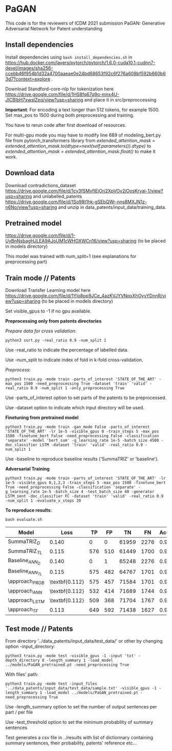 # PaGAN
This code is for the reviewers of ICDM 2021 submission PaGAN: Generative Adversarial Network for Patent understanding

## Install dependencies
Install dependencies using ```bash install_dependencies.sh``` in https://hub.docker.com/layers/pytorch/pytorch/1.6.0-cuda10.1-cudnn7-devel/images/sha256-ccebb46f954b1d32a4700aaeae0e24bd68653f92c6f276a608bf592b660b63d7?context=explore .

Download Standford-core-nlp for tokenization here https://drive.google.com/file/d/1HS8fq67q9o-mnx4U-JICBIbH7xwsIZeq/view?usp=sharing and place it in src/preproccessing

**Important**: For encoding a text longer than 512 tokens, for example 1500. Set max_pos to 1500 during both preprocessing and training.

You have to rerun code after first download of resources.

For multi-gpu mode you may have to modify line 689 of modeling_bert.py file from pytorch_transformers library from    *extended_attention_mask = extended_attention_mask.to(dtype=next(self.parameters()).dtype)*   to    *extended_attention_mask = extended_attention_mask.float()* to make it work.

## Download data
Download contradictions_dataset https://drive.google.com/file/d/1cy3fSMyfIEjOrj2XpVOv2jOosKryai-1/view?usp=sharing and unlabelled_patents https://drive.google.com/file/d/1So98t1hk-gSEbQWr-nns8MXJN1z-n6No/view?usp=sharing and unzip in data_patents/input_data/training_data.

## Pretrained model 
https://drive.google.com/file/d/1-UyBnNsbagHJLEA9AJoUM1cWHOXWCn16/view?usp=sharing (to be placed in models directory)

This model was trained with num_split=1 (see explanations for preprocessing part)

## Train mode // Patents
Download Transfer Learning model here https://drive.google.com/file/d/1YIo8pp9JCe_4azKVJYVNqxXhOyyYDnnR/view?usp=sharing (to be placed in models directory)

Set visible_gpus to -1 if no gpu available.

**Preprocessing only from patents directories**

*Prepare data for cross validation*:
```
python3 sort.py -real_ratio 0.9 -num_split 1
```
Use -real_ratio to indicate the percentage of labelled data.

Use -num_split to indicate index of fold in k-fold cross-validation.

*Preprocess*:
```
python3 train.py -mode train -parts_of_interest 'STATE_OF_THE_ART' -max_pos 1500 -need_preprocessing True -dataset 'train' 'valid' -real_ratio 0.9 -num_split 1 -only_preprocessing True
```
Use -parts_of_interest option to set parts of the patents to be preprocessed.

Use -dataset option to indicate which input directory will be used.

**Finetuning from pretrained model**
```
python3 train.py -mode train -gan_mode False -parts_of_interest 'STATE_OF_THE_ART' -lr 1e-5 -visible_gpus 0 -train_steps 5 -max_pos 1500 -finetune_bert False -need_preprocessing False -classification 'separate' -model 'bert_sum' -g_learning_rate 1e-5 -batch_size 4500 -doc_classifier LSTM -dataset 'train' 'valid' -real_ratio 0.9 -num_split 1
```
Use -baseline to reproduce baseline results ('SummaTRIZ' or 'baseline').

**Adversarial Training**
```
python3 train.py -mode train -parts_of_interest 'STATE_OF_THE_ART' -lr 1e-5 -visible_gpus 0,1,2,3 -train_steps 5 -max_pos 1500 -finetune_bert True -need_preprocessing False -classification 'separate' -g_learning_rate 1e-5 -batch_size 4 -test_batch_size 40 -generator LSTM_sent -doc_classifier FC -dataset 'train' 'valid' -real_ratio 0.9 -num_split 1 -evaluate_x_steps 20
```

**To reproduce results**:
```
bash evaluate.sh
```

| Model  | Loss  | TP  | FP  | TN  | FN  | Accuracy | Precision  | Recall  | F1 score  | S | S$_m$  |
| ----- | ----- | ----- | ----- | ----- | ----- | ----- | ----- | ----- | ----- | ----- | ----- |
| SummaTRIZ$_{D}$ | 0.140 | 0     | 0     | 61959 | 2276  | 0.96     | 0 | 0 | 0 | 548   | 1158 |
| SummaTRIZ$_{TL}$ | 0.115 | 576   | 510   | 61449 | 1700  | 0.97     | 0.53     | 0.25     | 0.34     | 1119  | 1711 |
| Baseline$_{ANN_D}$ | 0.140 | 0 | 1 | 65248 | 2276 | 0.97 | 0 | 0 | 0 | 535 | 1149   |
| Baseline$_{ANN_{TL}}$ | 0.115 | 575 | 482 | 64767 | 1701 | 0.97 | 0.54 | 0.25 | 0.35 | 1098 | 1710 |
| \approach$_{PROB}$ | \textbf{0.112} | 575 | 457 | 71584 | 1701 | 0.97 | 0.56 | 0.25 | 0.35 | 1168 | 1736 |
| \approach$_{ANN}$ | \textbf{0.112} | 532 | 414 | 71689 | 1744 | 0.97 | 0.56 | 0.23 | 0.33 | \textbf{1187} | \textbf{1760} |
| \approach$_{LSTM}$ | \textbf{0.112} | 509 | 368 | 71704 | 1767 | 0.97 | \textbf{0.58} | 0.22 | 0.32 | 1186 | 1752 |
| \approach$_{TF}$ | 0.113 | 649 | 592 | 71438 | 1627 | 0.97 | 0.52 | \textbf{0.29} | \textbf{0.37} | 1143 | 1759 |

## Test mode // Patents
From directory '../data_patents/input_data/test_data/' or other by changing option -input_directory:
```
python3 train.py -mode test -visible_gpus -1 -input 'txt' -depth_directory 0 -length_summary 1 -load_model ../models/PaGAN_pretrained.pt -need_preprocessing True
```

With files' path:
```
python3 train.py -mode test -input_files '../data_patents/input_data/test_data/sample.txt' -visible_gpus -1 -length_summary 1 -load_model ../models/PaGAN_pretrained.pt -need_preprocessing True
```

Use -length_summary option to set the number of output sentences per part / per file

Use -test_threshold option to set the minimum probability of summary sentences


Test generates a csv file in ../results with list of dictionnary containing summary sentences, their probability, patents' reference etc...
